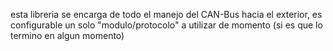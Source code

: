 esta libreria se encarga de todo el manejo del CAN-Bus hacia el exterior,
es configurable un solo "modulo/protocolo" a utilizar de momento (si es que lo termino en algun momento)